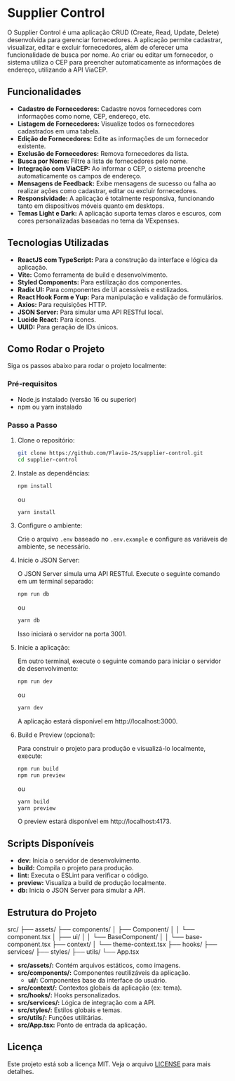 # Supplier Control

O Supplier Control é uma aplicação CRUD (Create, Read, Update, Delete) desenvolvida para gerenciar fornecedores. A aplicação permite cadastrar, visualizar, editar e excluir fornecedores, além de oferecer uma funcionalidade de busca por nome. Ao criar ou editar um fornecedor, o sistema utiliza o CEP para preencher automaticamente as informações de endereço, utilizando a API ViaCEP.

## Funcionalidades

- **Cadastro de Fornecedores:** Cadastre novos fornecedores com informações como nome, CEP, endereço, etc.
- **Listagem de Fornecedores:** Visualize todos os fornecedores cadastrados em uma tabela.
- **Edição de Fornecedores:** Edite as informações de um fornecedor existente.
- **Exclusão de Fornecedores:** Remova fornecedores da lista.
- **Busca por Nome:** Filtre a lista de fornecedores pelo nome.
- **Integração com ViaCEP:** Ao informar o CEP, o sistema preenche automaticamente os campos de endereço.
- **Mensagens de Feedback:** Exibe mensagens de sucesso ou falha ao realizar ações como cadastrar, editar ou excluir fornecedores.
- **Responsividade:** A aplicação é totalmente responsiva, funcionando tanto em dispositivos móveis quanto em desktops.
- **Temas Light e Dark:** A aplicação suporta temas claros e escuros, com cores personalizadas baseadas no tema da VExpenses.

## Tecnologias Utilizadas

- **ReactJS com TypeScript:** Para a construção da interface e lógica da aplicação.
- **Vite:** Como ferramenta de build e desenvolvimento.
- **Styled Components:** Para estilização dos componentes.
- **Radix UI:** Para componentes de UI acessíveis e estilizados.
- **React Hook Form e Yup:** Para manipulação e validação de formulários.
- **Axios:** Para requisições HTTP.
- **JSON Server:** Para simular uma API RESTful local.
- **Lucide React:** Para ícones.
- **UUID:** Para geração de IDs únicos.

## Como Rodar o Projeto

Siga os passos abaixo para rodar o projeto localmente:

### Pré-requisitos

- Node.js instalado (versão 16 ou superior)
- npm ou yarn instalado

### Passo a Passo

1. Clone o repositório:

   ```bash
   git clone https://github.com/Flavio-JS/supplier-control.git
   cd supplier-control
   ```

2. Instale as dependências:

   ```bash
   npm install
   ```

   ou

   ```bash
   yarn install
   ```

3. Configure o ambiente:

   Crie o arquivo `.env` baseado no `.env.example` e configure as variáveis de ambiente, se necessário.

4. Inicie o JSON Server:

   O JSON Server simula uma API RESTful. Execute o seguinte comando em um terminal separado:

   ```bash
   npm run db
   ```

   ou

   ```bash
   yarn db
   ```

   Isso iniciará o servidor na porta 3001.

5. Inicie a aplicação:

   Em outro terminal, execute o seguinte comando para iniciar o servidor de desenvolvimento:

   ```bash
   npm run dev
   ```

   ou

   ```bash
   yarn dev
   ```

   A aplicação estará disponível em http://localhost:3000.

6. Build e Preview (opcional):

   Para construir o projeto para produção e visualizá-lo localmente, execute:

   ```bash
   npm run build
   npm run preview
   ```

   ou

   ```bash
   yarn build
   yarn preview
   ```

   O preview estará disponível em http://localhost:4173.

## Scripts Disponíveis

- **dev:** Inicia o servidor de desenvolvimento.
- **build:** Compila o projeto para produção.
- **lint:** Executa o ESLint para verificar o código.
- **preview:** Visualiza a build de produção localmente.
- **db:** Inicia o JSON Server para simular a API.

## Estrutura do Projeto

src/
├── assets/
├── components/
│ ├── Component/
│ │ └── component.tsx
│ ├── ui/
│ │ └── BaseComponent/
│ │ └── base-component.tsx
├── context/
│ └── theme-context.tsx
├── hooks/
├── services/
├── styles/
├── utils/
└── App.tsx


- **src/assets/:** Contém arquivos estáticos, como imagens.
- **src/components/:** Componentes reutilizáveis da aplicação.
  - **ui/:** Componentes base da interface do usuário.
- **src/context/:** Contextos globais da aplicação (ex: tema).
- **src/hooks/:** Hooks personalizados.
- **src/services/:** Lógica de integração com a API.
- **src/styles/:** Estilos globais e temas.
- **src/utils/:** Funções utilitárias.
- **src/App.tsx:** Ponto de entrada da aplicação.

## Licença

Este projeto está sob a licença MIT. Veja o arquivo [LICENSE](LICENSE) para mais detalhes.